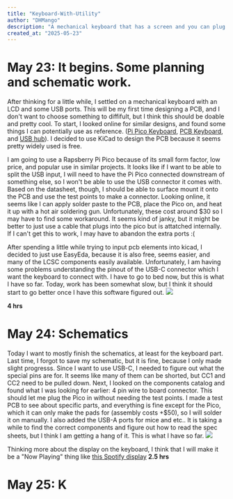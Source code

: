 ```yaml
---
title: "Keyboard-With-Utility"
author: "DHMango"
description: "A mechanical keyboard that has a screen and you can plug a mouse into"
created_at: "2025-05-23"
---
```


# May 23: It begins. Some planning and schematic work.

After thinking for a little while, I settled on a mechanical keyboard with an LCD and some USB ports. This will be my first time designing a PCB, and I don't want to choose something to diffifult, but I think this should be doable and pretty cool. To start, I looked online for similar designs, and found some things I can potentially use as reference. ([Pi Pico Keyboard](https://github.com/zli117/Pico-Keyboard?tab=readme-ov-file), [PCB Keyboard](https://hackspace.raspberrypi.com/articles/how-i-made-a-pcb-mechanical-keyboard), and [USB hub](https://jams.hackclub.com/batch/usb-hub/part-1)). I decided to use KiCad to design the PCB because it seems pretty widely used is free.

I am going to use a Rapsberry Pi Pico because of its small form factor, low price, and popular use in similar projects. It looks like if I want to be able to split the USB input, I will need to have the Pi Pico connected downstream of something else, so I won't be able to use the USB connector it comes with. Based on the datasheet, though, I should be able to surface mount it onto the PCB and use the test points to make a connector. Looking online, it seems like I can apply solder paste to the PCB, place the Pico on, and heat it up with a hot air soldering gun. Unfortunately, these cost around $30 so I may have to find some workaround. It seems kind of janky, but it might be better to just use a cable that plugs into the pico but is attatched internally. If I can't get this to work, I may have to abandon the extra ports :(

After spending a little while trying to input pcb elements into kicad, I decided to just use EasyEda, because it is also free, seems easier, and many of the LCSC components easily available. Unfortunately, I am having some problems understanding the pinout of the USB-C connector which I want the keyboard to connect with. I have to go to bed now, but this is what I have so far. Today, work has been somewhat slow, but I think it should start to go better once I have this software figured out.
![](https://hc-cdn.hel1.your-objectstorage.com/s/v3/d33dd988320a5a328f591fa9a7b45f70af6fc251_image.png)

**4 hrs**

# May 24: Schematics

Today I want to mostly finish the schematics, at least for the keyboard part. Last time, I forgot to save my schematic, but it is fine, because I only made slight progresss. Since I want to use USB-C, I needed to figure out what the special pins are for. It seems like many of them can be shorted, but CC1 and CC2 need to be pulled down. Next, I looked on the components catalog and found what I was looking for earlier: 4 pin wire to board connector. This should let me plug the Pico in without needing the test points. I made a test PCB to see about specific parts, and everything is fine except for the Pico, which it can only make the pads for (assembly costs +$50), so I will solder it on manually. I also added the USB-A ports for mice and etc.. It is taking a while to find the correct components and figure out how to read the spec sheets, but I think I am getting a hang of it. This is what I have so far. 
![](https://hc-cdn.hel1.your-objectstorage.com/s/v3/be045fe81315f0288636f58adefc04a6cdf7124f_screenshot_2025-05-24_002139.png)

Thinking more about the display on the keyboard, I think that I will make it be a "Now Playing" thing like [this Spotify display](https://github.com/Dongathan-Jong/SpotifyDisplay/?tab=readme-ov-file) 
 **2.5 hrs**

 # May 25: K
